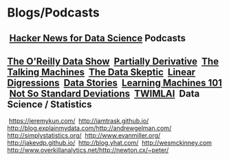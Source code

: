 Blogs/Podcasts
===============
​
[Hacker News for Data Science](http://www.datatau.com/news)
​
Podcasts
--------
​
[The O'Reilly Data Show](http://radar.oreilly.com/tag/oreilly-data-show-podcast)
​
[Partially Derivative](http://partiallyderivative.com/)
​
[The Talking Machines](http://www.thetalkingmachines.com/)
​
[The Data Skeptic](https://dataskeptic.com/)
​
[Linear Digressions](http://benjaffe.github.io/linear-digressions-site/)
​
[Data Stories](http://datastori.es/)
​
[Learning Machines 101](http://www.learningmachines101.com/)
​
[Not So Standard Deviations](http://simplystatistics.org/2015/09/17/not-so-standard-deviations-the-podcast/)
​
[TWIMLAI](https://twimlai.com/shows/)
​
Data Science / Statistics
-------------------------
​
https://jeremykun.com/
​
http://iamtrask.github.io/
​
http://blog.explainmydata.com/
​
http://andrewgelman.com/
​
http://simplystatistics.org/
​
http://www.evanmiller.org/
​
http://jakevdp.github.io/
​
http://blog.yhat.com/
​
http://wesmckinney.com
​
http://www.overkillanalytics.net/
​
http://newton.cx/~peter/
